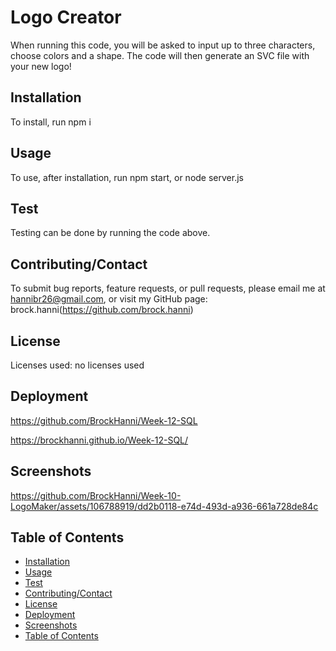 # Logo Creator

When running this code, you will be asked to input up to three characters, choose colors and a shape. The code will then generate an SVC file with your new logo!

## Installation

To install, run npm i

## Usage

To use, after installation, run npm start, or node server.js

## Test

Testing can be done by running the code above.

## Contributing/Contact

To submit bug reports, feature requests, or pull requests, please email me at hannibr26@gmail.com, or visit my GitHub page: brock.hanni(https://github.com/brock.hanni)

## License

Licenses used: no licenses used

## Deployment

https://github.com/BrockHanni/Week-12-SQL

https://brockhanni.github.io/Week-12-SQL/

## Screenshots



https://github.com/BrockHanni/Week-10-LogoMaker/assets/106788919/dd2b0118-e74d-493d-a936-661a728de84c



## Table of Contents
- [Installation](#installation)
- [Usage](#usage)
- [Test](#test)
- [Contributing/Contact](#contributing/Contact)
- [License](#license)
- [Deployment](#deployment)
- [Screenshots](#screenshots)
- [Table of Contents](#table-of-contents)
